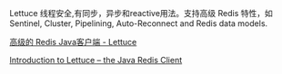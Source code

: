 Lettuce 线程安全,有同步，异步和reactive用法。支持高级 Redis 特性，如 Sentinel, Cluster, Pipelining, Auto-Reconnect and Redis data models.


[高级的 Redis Java客户端 - Lettuce](https://mp.weixin.qq.com/s/juDp1WL8Vtc9Sm5KoUB7fQ)

[Introduction to Lettuce – the Java Redis Client](http://www.baeldung.com/java-redis-lettuce)

